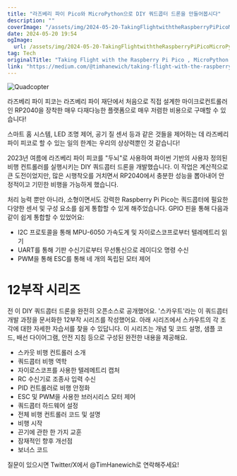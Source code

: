```yaml
---
title: "라즈베리 파이 Pico와 MicroPython으로 DIY 쿼드콥터 드론을 만들어봅시다"
description: ""
coverImage: "/assets/img/2024-05-20-TakingFlightwiththeRaspberryPiPicoMicroPythonDIYQuadcopterDrone_0.png"
date: 2024-05-20 19:54
ogImage:
  url: /assets/img/2024-05-20-TakingFlightwiththeRaspberryPiPicoMicroPythonDIYQuadcopterDrone_0.png
tag: Tech
originalTitle: "Taking Flight with the Raspberry Pi Pico , MicroPython: DIY Quadcopter Drone"
link: "https://medium.com/@timhanewich/taking-flight-with-the-raspberry-pi-pico-micropython-diy-quadcopter-drone-61ed4f7ee746"
---
```


![Quadcopter](/assets/img/2024-05-20-TakingFlightwiththeRaspberryPiPicoMicroPythonDIYQuadcopterDrone_0.png)

라즈베리 파이 피코는 라즈베리 파이 재단에서 처음으로 직접 설계한 마이크로컨트롤러인 RP2040을 장착한 매우 다재다능한 플랫폼으로 매우 저렴한 비용으로 구매할 수 있습니다!

스마트 홈 시스템, LED 조명 제어, 공기 질 센서 등과 같은 것들을 제어하는 데 라즈베리 파이 피코로 할 수 있는 일의 한계는 우리의 상상력뿐인 것 같습니다!

2023년 여름에 라즈베리 파이 피코를 "두뇌"로 사용하여 파이썬 기반의 사용자 정의된 비행 컨트롤러를 실행시키는 DIY 쿼드콥터 드론을 개발했습니다. 이 작업은 계산적으로 큰 도전이었지만, 많은 시행착오를 거치면서 RP2040에서 충분한 성능을 뽑아내어 안정적이고 기민한 비행을 가능하게 했습니다.

<div class="content-ad"></div>

처리 능력 뿐만 아니라, 소형이면서도 강력한 Raspberry Pi Pico는 쿼드콥터에 필요한 다양한 센서 및 구성 요소를 쉽게 통합할 수 있게 해주었습니다. GPIO 핀을 통해 다음과 같이 쉽게 통합할 수 있었어요:

- I2C 프로토콜을 통해 MPU-6050 가속도계 및 자이로스코프로부터 텔레메트리 읽기
- UART를 통해 기판 수신기로부터 무선통신으로 레이디오 명령 수신
- PWM을 통해 ESC를 통해 네 개의 독립된 모터 제어

# 12부작 시리즈

전 이 DIY 쿼드콥터 드론을 완전히 오픈소스로 공개했어요. '스카우트'라는 이 쿼드콥터 개발 과정을 문서화한 12부작 시리즈를 작성했어요. 아래 시리즈에서 스카우트의 각 조각에 대한 자세한 자습서를 찾을 수 있답니다. 이 시리즈는 개념 및 코드 설명, 샘플 코드, 배선 다이어그램, 안전 지침 등으로 구성된 완전한 내용을 제공해요.

<div class="content-ad"></div>

- 스카웃 비행 컨트롤러 소개
- 쿼드콥터 비행 역학
- 자이로스코프를 사용한 텔레메트리 캡처
- RC 수신기로 조종사 입력 수신
- PID 컨트롤러로 비행 안정화
- ESC 및 PWM을 사용한 브러시리스 모터 제어
- 쿼드콥터 하드웨어 설정
- 전체 비행 컨트롤러 코드 및 설명
- 비행 시작
- 끈기에 관한 한 가지 교훈
- 잠재적인 향후 개선점
- 보너스 코드

질문이 있으시면 Twitter/X에서 @TimHanewich로 연락해주세요!
